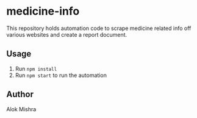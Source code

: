 # medicine-info

This repository holds automation code to scrape medicine related info off various websites and create a report document.

## Usage

1. Run `npm install`
2. Run `npm start` to run the automation

## Author

Alok Mishra
